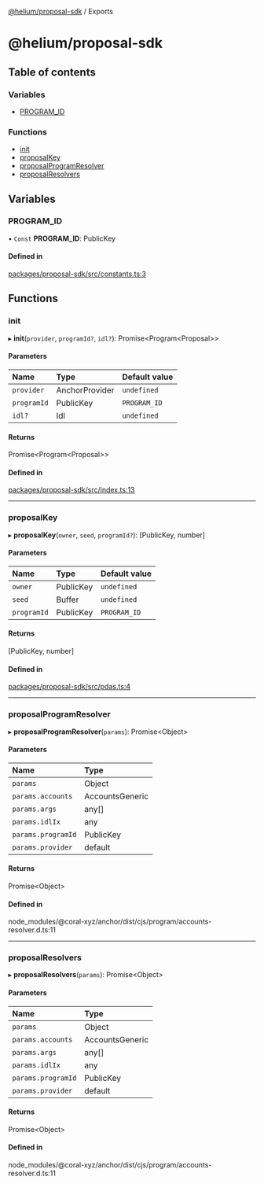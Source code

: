 [@helium/proposal-sdk](README.md) / Exports

# @helium/proposal-sdk

## Table of contents

### Variables

- [PROGRAM\_ID](undefined)

### Functions

- [init](undefined)
- [proposalKey](undefined)
- [proposalProgramResolver](undefined)
- [proposalResolvers](undefined)

## Variables

### PROGRAM\_ID

• `Const` **PROGRAM\_ID**: PublicKey

#### Defined in

[packages/proposal-sdk/src/constants.ts:3](https://github.com/helium/modular-governance/blob/098440d/packages/proposal-sdk/src/constants.ts#L3)

## Functions

### init

▸ **init**(`provider`, `programId?`, `idl?`): Promise<Program<Proposal\>\>

#### Parameters

| Name | Type | Default value |
| :------ | :------ | :------ |
| `provider` | AnchorProvider | `undefined` |
| `programId` | PublicKey | `PROGRAM_ID` |
| `idl?` | Idl | `undefined` |

#### Returns

Promise<Program<Proposal\>\>

#### Defined in

[packages/proposal-sdk/src/index.ts:13](https://github.com/helium/modular-governance/blob/098440d/packages/proposal-sdk/src/index.ts#L13)

___

### proposalKey

▸ **proposalKey**(`owner`, `seed`, `programId?`): [PublicKey, number]

#### Parameters

| Name | Type | Default value |
| :------ | :------ | :------ |
| `owner` | PublicKey | `undefined` |
| `seed` | Buffer | `undefined` |
| `programId` | PublicKey | `PROGRAM_ID` |

#### Returns

[PublicKey, number]

#### Defined in

[packages/proposal-sdk/src/pdas.ts:4](https://github.com/helium/modular-governance/blob/098440d/packages/proposal-sdk/src/pdas.ts#L4)

___

### proposalProgramResolver

▸ **proposalProgramResolver**(`params`): Promise<Object\>

#### Parameters

| Name | Type |
| :------ | :------ |
| `params` | Object |
| `params.accounts` | AccountsGeneric |
| `params.args` | any[] |
| `params.idlIx` | any |
| `params.programId` | PublicKey |
| `params.provider` | default |

#### Returns

Promise<Object\>

#### Defined in

node_modules/@coral-xyz/anchor/dist/cjs/program/accounts-resolver.d.ts:11

___

### proposalResolvers

▸ **proposalResolvers**(`params`): Promise<Object\>

#### Parameters

| Name | Type |
| :------ | :------ |
| `params` | Object |
| `params.accounts` | AccountsGeneric |
| `params.args` | any[] |
| `params.idlIx` | any |
| `params.programId` | PublicKey |
| `params.provider` | default |

#### Returns

Promise<Object\>

#### Defined in

node_modules/@coral-xyz/anchor/dist/cjs/program/accounts-resolver.d.ts:11
